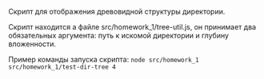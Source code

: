 Скрипт для отображения древовидной структуры директории.

Скрипт находится а файле src/homework_1/tree-util.js, он принимает два обязательных аргумента: путь к искомой директории и глубину вложенности.

Пример команды запуска скрипта:
   `node src/homework_1 src/homework_1/test-dir-tree 4`

